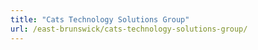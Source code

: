 ```yaml
---
title: "Cats Technology Solutions Group"
url: /east-brunswick/cats-technology-solutions-group/
---
```

